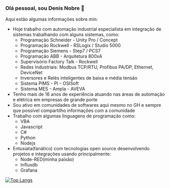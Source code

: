 ### Olá pessoal, sou Denis Nobre 👋

Aqui estão algumas informações sobre min:

- Hoje trabalho com automação industrial especialista em integração de sistemas trabalhando com alguns sistemas, como:
  - Programação Schneider - Unity Pro / Concept
  - Programação Rockwell - RSLogix / Studio 5000
  - Programação Siemens - Step7 / PCS7
  - Programação ABB - Arquitetura 800xA
  - Supervisório Factory Talk - Rockwell
  - Redes Industriais: Modbus TCP/RTU, Profibus PA/DP, Ethernet, DeviceNet
  - Inversores e Relés inteligentes de baixa e média tensão
  - Sistema PIMS - PI - OSISoft
  - Sistema MES - Ampla - AVEVA
- Tenho mais de 16 anos de experiência atuando nas áreas de automação e elétrica em empresas de grande porte
- Sou ativo em comunidades de softwares aqui mesmo no GH e sempre que possível compartilho informações com a comunidade
- Trabalho com algumas linguagens de programação como:
  - VBA
  - Javascript
  - C#
  - Python
  - Nodejs
- Entusiata(fanático) com tecnologias open source desenvolvendo projetos e integrações usando principalmente:
  - Node-RED(minha paixão)
  - Influxdb
  - Grafana

[![Top Langs](https://github-readme-stats.vercel.app/api/top-langs/?username=anuraghazra&layout=compact)](https://github.com/anuraghazra/github-readme-stats)

